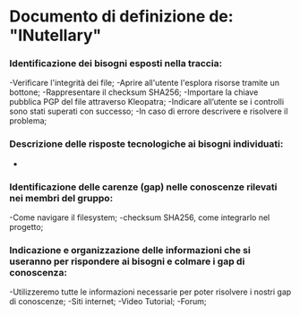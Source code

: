 # Documento di definizione de: "INutellary"

### Identificazione dei bisogni esposti nella traccia:
  -Verificare l'integrità dei file;
  -Aprire all'utente l'esplora risorse tramite un bottone;
  -Rappresentare il checksum SHA256;
  -Importare la chiave pubblica PGP del file attraverso Kleopatra;
  -Indicare all’utente se i controlli sono stati superati con successo;
  -In caso di errore descrivere e risolvere il problema;
  
### Descrizione delle risposte tecnologiche ai bisogni individuati:
-

### Identificazione delle carenze (gap) nelle conoscenze rilevati nei membri del gruppo:
-Come navigare il filesystem;
-checksum SHA256, come integrarlo nel progetto;

### Indicazione e organizzazione delle informazioni che si useranno per rispondere ai bisogni e colmare i gap di conoscenza:
-Utilizzeremo tutte le informazioni necessarie per poter risolvere i nostri gap di conoscenze;
-Siti internet;
-Video Tutorial;
-Forum;
